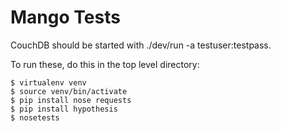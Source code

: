 Mango Tests
===========

CouchDB should be started with ./dev/run -a testuser:testpass.

To run these, do this in the top level directory:

    $ virtualenv venv
    $ source venv/bin/activate
    $ pip install nose requests
    $ pip install hypothesis
    $ nosetests
